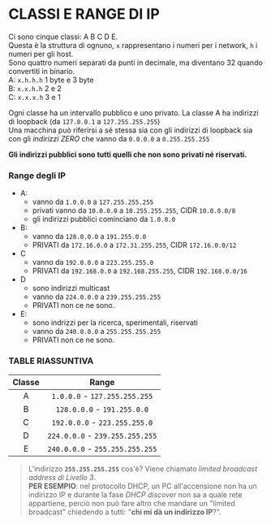 # CLASSI E RANGE DI IP
Ci sono cinque classi: A B C D E.  
Questa è la struttura di ognuno, `x` rappresentano i numeri per i network, `h` i numeri per gli host.  
Sono quattro numeri separati da punti in decimale, ma diventano 32 quando convertiti in binario.  
A: `x.h.h.h` 1 byte e 3 byte  
B: `x.x.h.h` 2 e 2  
C: `x.x.x.h` 3 e 1  


Ogni classe ha un intervallo pubblico e uno privato. La classe A ha indirizzi di loopback (da `127.0.0.1` a `127.255.255.255`)  
Una macchina può riferirsi a sé stessa sia con gli indirizzi di loopback sia con gli _indirizzi ZERO_ che vanno da `0.0.0.0` a `0.255.255.255`

**Gli indirizzi pubblici sono tutti quelli che non sono privati né riservati.**

### Range degli IP
- A:
  - vanno da `1.0.0.0` a `127.255.255.255`
  - privati vanno da `10.0.0.0` a `10.255.255.255`,    CIDR `10.0.0.0/8`  
  - gli indirizzi pubblici cominciano da `1.0.0.0`
- B:  
  - vanno da `128.0.0.0` a `191.255.0.0`  
  - PRIVATI da `172.16.0.0` a `172.31.255.255`,    CIDR `172.16.0.0/12`   
- C  
  - vanno da `192.0.0.0` a `223.255.255.0`  
  - PRIVATI da `192.168.0.0` a `192.168.255.255`,    CIDR `192.168.0.0/16`
- D  
  - sono indirizzi multicast  
  - vanno da `224.0.0.0` a `239.255.255.255`  
  - PRIVATI non ce ne sono.  
- E:  
  - sono indrizzi per la ricerca, sperimentali, riservati  
  - vanno da `240.0.0.0` a `255.255.255.255`  
  - PRIVATI non ce ne sono.  

### TABLE RIASSUNTIVA
| Classe | Range |
| :----: | :----:|
| A | `1.0.0.0` - `127.255.255.255` |
| B | `128.0.0.0` - `191.255.0.0` |
|C | `192.0.0.0` - `223.255.255.0`|
| D | `224.0.0.0` - `239.255.255.255` |
| E | `240.0.0.0` - `255.255.255.255` |

> L'indirizzo **`255.255.255.255`** cos'è?
Viene chiamato _limited broadcast address di Livello 3_.  
**PER ESEMPIO**: nel protocollo DHCP, un PC all'accensione non ha un indirizzo IP e durante la fase _DHCP discover_ non sa a quale rete appartiene, perciò non può fare altro che mandare un "limited broadcast" chiedendo a tutti: "**chi mi dà un indirizzo IP**?".

